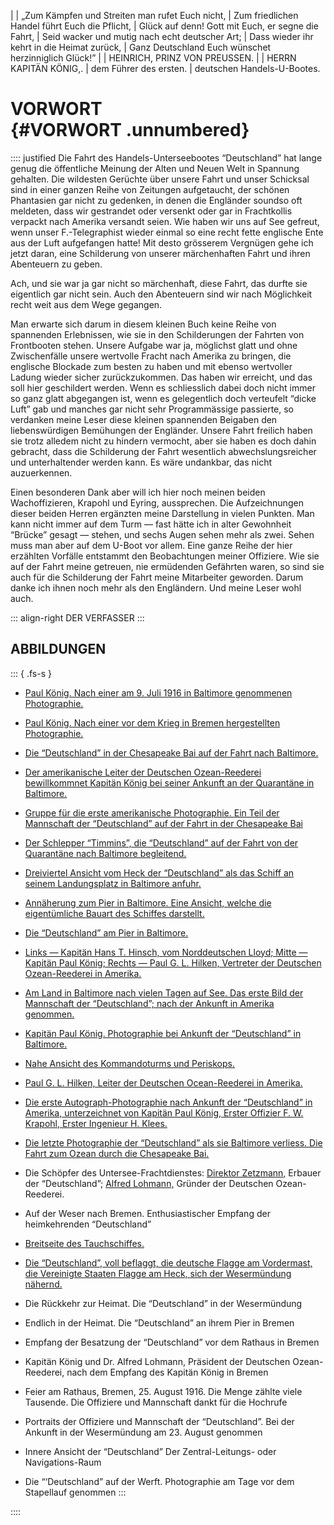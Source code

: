 |
|  „Zum Kämpfen und Streiten man rufet Euch nicht,
| Zum friedlichen Handel führt Euch die Pflicht,
| Glück auf denn! Gott mit Euch, er segne die Fahrt,
| Seid wacker und mutig nach echt deutscher Art;
| Dass wieder ihr kehrt in die Heimat zurück,
| Ganz Deutschland Euch wünschet herzinniglich Glück!”
|
|          HEINRICH, PRINZ VON PREUSSEN.
|
|   HERRN KAPITÄN KÖNIG,.
|      dem Führer des ersten.
|        deutschen Handels-U-Bootes.<br />


# VORWORT<br /> {#VORWORT .unnumbered}

:::: justified
Die Fahrt des Handels-Unterseebootes “Deutschland” hat lange genug
die öffentliche Meinung der Alten und Neuen Welt in Spannung gehalten. Die
wildesten Gerüchte über unsere Fahrt und unser Schicksal sind in einer ganzen
Reihe von Zeitungen aufgetaucht, der schönen Phantasien gar nicht zu gedenken,
in denen die Engländer soundso oft meldeten, dass wir gestrandet
oder versenkt oder gar in Frachtkollis verpackt nach Amerika versandt seien.
Wie haben wir uns auf See gefreut, wenn unser F.-Telegraphist wieder einmal
so eine recht fette englische Ente aus der Luft aufgefangen hatte! Mit
desto grösserem Vergnügen gehe ich jetzt daran, eine Schilderung von
unserer märchenhaften Fahrt und ihren Abenteuern zu geben.

Ach, und sie war ja gar nicht so märchenhaft, diese Fahrt, das durfte sie
eigentlich gar nicht sein. Auch den Abenteuern sind wir nach Möglichkeit
recht weit aus dem Wege gegangen.

Man erwarte sich darum in diesem kleinen Buch keine Reihe von spannenden
Erlebnissen, wie sie in den Schilderungen der Fahrten von Frontbooten
stehen. Unsere Aufgabe war ja, möglichst glatt und ohne Zwischenfälle
unsere wertvolle Fracht nach Amerika zu bringen, die englische Blockade zum
besten zu haben und mit ebenso wertvoller Ladung wieder sicher zurückzukommen.
Das haben wir erreicht, und das soll hier geschildert werden.
Wenn es schliesslich dabei doch nicht immer so ganz glatt abgegangen ist,
wenn es gelegentlich doch verteufelt “dicke Luft” gab und manches gar
nicht sehr Programmässige passierte, so verdanken meine Leser diese kleinen
spannenden Beigaben den liebenswürdigen Bemühungen der Engländer. Unsere
Fahrt freilich haben sie trotz alledem nicht zu hindern vermocht, aber
sie haben es doch dahin gebracht, dass die Schilderung der Fahrt
wesentlich abwechslungsreicher und unterhaltender werden kann. Es wäre
undankbar, das nicht auzuerkennen.

Einen besonderen Dank aber will ich hier noch meinen beiden Wachoffizieren,
Krapohl und Eyring, aussprechen. Die Aufzeichnungen dieser beiden
Herren ergänzten meine Darstellung in vielen Punkten. Man kann
nicht immer auf dem Turm — fast hätte ich in alter Gewohnheit “Brücke”
gesagt — stehen, und sechs Augen sehen mehr als zwei. Sehen muss man aber
auf dem U-Boot vor allem. Eine ganze Reihe der hier erzählten Vorfälle entstammt
den Beobachtungen meiner Offiziere. Wie sie auf der Fahrt meine
getreuen, nie ermüdenden Gefährten
waren, so sind sie auch für die Schilderung der Fahrt meine Mitarbeiter
geworden. Darum danke ich ihnen noch mehr als den Engländern. Und meine
Leser wohl auch.

::: align-right
DER VERFASSER
:::

## ABBILDUNGEN

::: { .fs-s }
* [Paul König. Nach einer am 9. Juli 1916 in Baltimore genommenen Photographie.](ch001.xhtml#koenig)

* [Paul König. Nach einer vor dem Krieg in Bremen hergestellten Photographie.](ch004.xhtml#b0039)

* [Die “Deutschland” in der Chesapeake Bai auf der Fahrt nach Baltimore.](ch004.xhtml#b0040)

* [Der amerikanische Leiter der Deutschen Ozean-Reederei bewillkommnet Kapitän König bei seiner Ankunft an der Quarantäne in Baltimore.](ch005.xhtml#b0057)

* [Gruppe für die erste amerikanische Photographie. Ein Teil der Mannschaft der “Deutschland” auf der Fahrt in der Chesapeake Bai](ch005.xhtml#b0058)

* [Der Schlepper “Timmins”, die “Deutschland” auf der Fahrt von der Quarantäne nach Baltimore begleitend.](ch006.xhtml#b0075)

* [Dreiviertel Ansicht vom Heck der “Deutschland” als das Schiff an seinem Landungsplatz in Baltimore anfuhr.](ch006.xhtml#b0075)

* [Annäherung zum Pier in Baltimore. Eine Ansicht, welche die eigentümliche Bauart des Schiffes darstellt.](ch008.xhtml#b0093)

* [Die “Deutschland” am Pier in Baltimore.](ch008.xhtml#b0094)

* [Links — Kapitän Hans T. Hinsch, vom Norddeutschen Lloyd; Mitte — Kapitän Paul König; Rechts — Paul G. L. Hilken, Vertreter der Deutschen Ozean-Reederei in Amerika.](ch009.xhtml#b0111)

* [Am Land in Baltimore nach vielen Tagen auf See. Das erste Bild der Mannschaft der “Deutschland”; nach der Ankunft in Amerika genommen.](ch009.xhtml#b0112)

* [Kapitän Paul König. Photographie bei Ankunft der “Deutschland” in Baltimore.](ch009.xhtml#b0129)

* [Nahe Ansicht des Kommandoturms und Periskops.](ch010.xhtml#b0147)

* [Paul G. L. Hilken, Leiter der Deutschen Ocean-Reederei in Amerika.](ch009.xhtml#b0130)

* [Die erste Autograph-Photographie nach Ankunft der “Deutschland” in Amerika, unterzeichnet von Kapitän Paul König, Erster Offizier F. W. Krapohl, Erster Ingenieur H. Klees.](ch010.xhtml#b0148)

* [Die letzte Photographie der “Deutschland”  als sie Baltimore verliess. Die Fahrt zum Ozean durch die Chesapeake Bai.](ch011.xhtml#b0165)

* Die Schöpfer des Untersee-Frachtdienstes: [Direktor Zetzmann,](ch011.xhtml#b0166a) Erbauer der “Deutschland”; [Alfred Lohmann,](ch011.xhtml#b0166a) Gründer der Deutschen Ozean-Reederei.

* Auf der Weser nach Bremen. Enthusiastischer
  Empfang der heimkehrenden “Deutschland”

* [Breitseite des Tauchschiffes.](ch012.xhtml#b0201)

* [Die “Deutschland”, voll beflaggt, die deutsche Flagge am Vordermast, die Vereinigte Staaten Flagge am Heck, sich der Wesermündung nähernd.](ch012.xhtml#b0202)

* Die Rückkehr zur Heimat. Die “Deutschland” in der
  Wesermündung

* Endlich in der Heimat. Die “Deutschland” an ihrem
  Pier in Bremen

* Empfang der Besatzung der “Deutschland” vor dem
  Rathaus  in Bremen

* Kapitän König und Dr. Alfred Lohmann, Präsident
  der Deutschen Ozean-Reederei, nach dem Empfang
  des Kapitän König in Bremen

* Feier am Rathaus, Bremen, 25. August 1916. Die
  Menge zählte viele Tausende. Die Offiziere und
  Mannschaft dankt für die Hochrufe

* Portraits der Offiziere und Mannschaft der “Deutschland”. Bei der Ankunft in der
 Wesermündung am 23. August genommen

* Innere Ansicht der “Deutschland” Der Zentral-Leitungs- oder Navigations-Raum

* Die “‘Deutschland” auf der Werft. Photographie am
  Tage vor dem Stapellauf genommen
:::

::::
